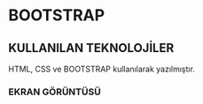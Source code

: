 

<h1> BOOTSTRAP </h1>

<h2> KULLANILAN TEKNOLOJİLER </h2>

HTML, CSS ve BOOTSTRAP kullanılarak yazılmıştır.

<h3> EKRAN GÖRÜNTÜSÜ </h3>
 

